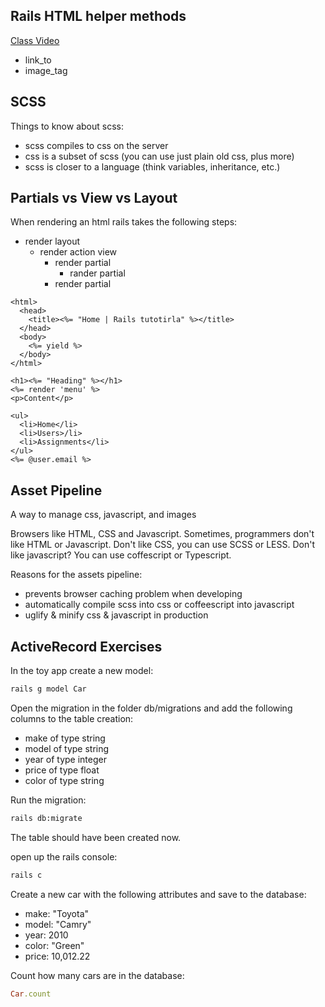 ## Rails HTML helper methods

[Class Video](https://www.youtube.com/watch?v=jttDNC2PPf0)

- link_to
- image_tag

## SCSS

Things to know about scss:

- scss compiles to css on the server
- css is a subset of scss (you can use just plain old css, plus more)
- scss is closer to a language (think variables, inheritance, etc.)

## Partials vs View vs Layout

When rendering an html rails takes the following steps:

- render layout
  - render action view
    - render partial
      - rander partial
    - render partial

```erb
<html>
  <head>
    <title><%= "Home | Rails tutotirla" %></title>
  </head>
  <body>
    <%= yield %>
  </body>
</html>
```

```erb
<h1><%= "Heading" %></h1>
<%= render 'menu' %>
<p>Content</p>
```

```erb
<ul>
  <li>Home</li>
  <li>Users>/li>
  <li>Assignments</li>
</ul>
<%= @user.email %>
```

## Asset Pipeline

A way to manage css, javascript, and images

Browsers like HTML, CSS and Javascript. Sometimes, programmers don't like HTML or Javascript. Don't like CSS, you can use SCSS or LESS. Don't like javascript? You can use coffescript or Typescript.

Reasons for the assets pipeline:

- prevents browser caching problem when developing
- automatically compile scss into css or coffeescript into javascript
- uglify & minify css & javascript in production

## ActiveRecord Exercises

In the toy app create a new model:

```bash
rails g model Car
```

Open the migration in the folder db/migrations and add the following columns to the table creation:

- make of type string
- model of type string
- year of type integer
- price of type float
- color of type string

Run the migration:

```bash
rails db:migrate
```

The table should have been created now.

open up the rails console:

```bash
rails c
```

Create a new car with the following attributes and save to the database:

- make: "Toyota"
- model: "Camry"
- year: 2010
- color: "Green"
- price: 10,012.22

Count how many cars are in the database:

```ruby
Car.count
```

